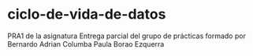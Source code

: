 # ciclo-de-vida-de-datos
PRA1 de la asignatura
Entrega parcial del grupo de prácticas formado por
    Bernardo Adrian Columba
    Paula Borao Ezquerra
